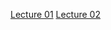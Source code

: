 [Lecture 01](https://github.com/jahid-jabed/CSTU-CSE3103/blob/main/Lecture01.md)
[Lecture 02](https://github.com/jahid-jabed/CSTU-CSE3103/blob/main/Lecture02.md)
